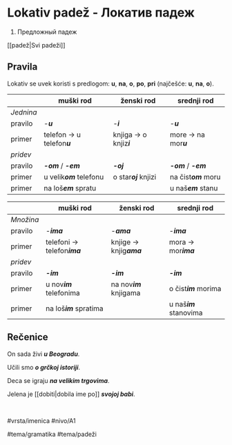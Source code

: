 # Lokativ padež - Локатив падеж

1. Предложный падеж

[[padež|Svi padeži]]

## Pravila

Lokativ se uvek koristi s predlogom: **u**, **na**, **o**, **po**, **pri** (najčešće: **u**, **na**, **o**).

|           | muški rod                  | ženski rod              | srednji rod           |
| --------- | -------------------------- | ----------------------- | --------------------- |
| *Jednina* |                            |                         |                       |
| pravilo   | -***u***                   | -***i***                | -***u***              |
| primer    | telefon → u telefon***u*** | knjiga → o knjiz***i*** | more → na mor***u***  |
| *pridev*  |                            |                         |                       |
| pravilo   | ***-om*** / ***-em***      | ***-oj***               | ***-om*** / ***-em*** |
| primer    | u velik***om*** telefonu   | o star***oj*** knjizi   | na čist***om*** moru  |
| primer    | na loš***em*** spratu      |                         | u naš***em*** stanu   |

|           | muški rod                   | ženski rod              | srednji rod             |
| --------- | --------------------------- | ----------------------- | ----------------------- |
| *Množina* |                             |                         |                         |
| pravilo   | -***ima***                  | -***ama***              | -***ima***              |
| primer    | telefoni → telefon***ima*** | knjige → knjig***ama*** | mora → mor***ima***     |
| *pridev*  |                             |                         |                         |
| pravilo   | ***-im***                   | ***-im***               | ***-im***               |
| primer    | u nov***im*** telefonima    | na nov***im*** knjigama | o čist***im*** morima   |
| primer    | na loš***im*** spratima     |                         | u naš***im*** stanovima |

## Rečenice

On sada živi ***u Beogradu***.

Učili smo ***o grčkoj istoriji***.

Deca se igraju ***na velikim trgovima***.

Jelena je [[dobiti|dobila ime po]] ***svojoj babi***.

<br>

#vrsta/imenica
#nivo/A1

#tema/gramatika
#tema/padeži
